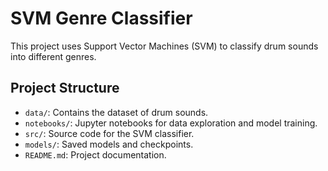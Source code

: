 # SVM Genre Classifier

This project uses Support Vector Machines (SVM) to classify drum sounds into different genres.

## Project Structure

- `data/`: Contains the dataset of drum sounds.
- `notebooks/`: Jupyter notebooks for data exploration and model training.
- `src/`: Source code for the SVM classifier.
- `models/`: Saved models and checkpoints.
- `README.md`: Project documentation.

